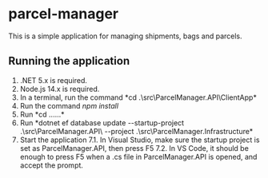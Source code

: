 # parcel-manager

This is a simple application for managing shipments, bags and parcels.

## Running the application
1. .NET 5.x is required.
2. Node.js 14.x is required.
3. In a terminal, run the command *cd .\src\ParcelManager.API\ClientApp\*
4. Run the command *npm install*
5. Run *cd ..\..\..\*
6. Run *dotnet ef database update --startup-project .\src\ParcelManager.API\ --project .\src\ParcelManager.Infrastructure\*
7. Start the application
  7.1. In Visual Studio, make sure the startup project is set as ParcelManager.API, then press F5
  7.2. In VS Code, it should be enough to press F5 when a .cs file in ParcelManager.API is opened, and accept the prompt.
